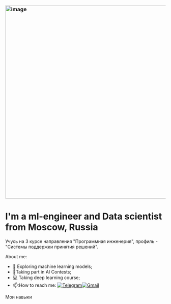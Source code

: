 ### <img width="608" alt="image" src="https://user-images.githubusercontent.com/90902903/199992562-b9bc3f08-5e54-4357-b746-0e11e61bb715.png">




# I'm a ml-engineer and Data scientist from Moscow, Russia

Учусь на 3 курсе направления "Программная инженерия", профиль - "Системы поддержки принятия решений". 

About me:
- 📖 Exploring machine learning models;
- 🥇Taking part in AI Contests;
- 💻 Taking deep learning course;
- 📫:How to reach me: [![Telegram](https://img.shields.io/badge/Telegram-2CA5E0?style=for-the-badge&logo=telegram&logoColor=white)](@voluichik)[![Gmail](https://img.shields.io/badge/Gmail-D14836?style=for-the-badge&logo=gmail&logoColor=white)](valueva.anastasiya.v@gmail.com)


Мои навыки

<!--
**VoLuIcHiK/VoLuIcHiK** is a ✨ _special_ ✨ repository because its `README.md` (this file) appears on your GitHub profile.

Here are some ideas to get you started:

- 🔭 I’m currently working on ...
- 🌱 I’m currently learning ...
- 👯 I’m looking to collaborate on ...
- 🤔 I’m looking for help with ...
- 💬 Ask me about ...
- 📫 How to reach me: ...
- 😄 Pronouns: ...
- ⚡ Fun fact: ...
-->

